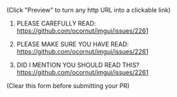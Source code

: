 (Click "Preview" to turn any http URL into a clickable link)

1. PLEASE CAREFULLY READ:
https://github.com/ocornut/imgui/issues/2261

2. PLEASE MAKE SURE YOU HAVE READ:
https://github.com/ocornut/imgui/issues/2261

3. DID I MENTION YOU SHOULD READ THIS?
https://github.com/ocornut/imgui/issues/2261

(Clear this form before submitting your PR)
